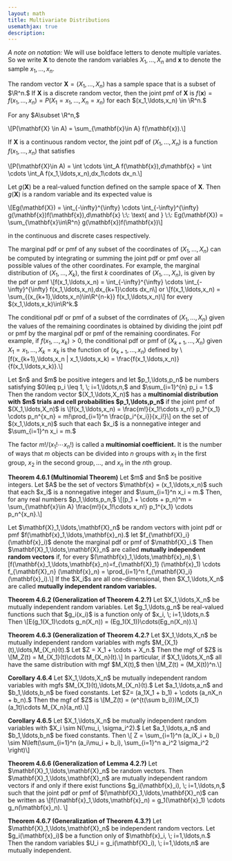 ```yaml
---
layout: math
title: Multivariate Distributions
usemathjax: true
description:
---
```


*A note on notation:* We will use boldface letters to denote multiple variates. So we write $\mathbf{X}$ to denote the random variables $X_1,\ldots,X_n$ and $\mathbf{x}$ to denote the sample $x_1,\ldots,x_n.$ 

The random vector $\mathbf{X}=(X_1,\ldots,X_n)$ has a sample space that is a subset of $\R^n.$ If $\mathbf{X}$ is a discrete random vector, then the joint pmf of $\mathbf{X}$ is $f(\mathbf{x})=f(x_1,\ldots,x_n) = P(X_1=x_1,\ldots,X_n=x_n)$ for each $(x_1,\ldots,x_n) \in \R^n.$

For any $A\subset \R^n,$

\\[P(\mathbf{X} \in A) = \sum_{\mathbf{x}\in A} f(\mathbf{x}).\\]

If $\mathbf{X}$ is a continuous random vector, the joint pdf of $(X_1,\ldots,X_n)$ is a function $f(x_1,\ldots,x_n)$ that satisfies

\\[P(\mathbf{X}\in A) = \int \cdots \int_A f(\mathbf{x})\,d\mathbf{x} = \int \cdots \int_A f(x_1,\ldots,x_n)\,dx_1\cdots dx_n.\\]

Let $g(\mathbf{X})$ be a real-valued function defined on the sample space of $\mathbf{X}$. Then $g(\mathbf{X})$ is a random variable and its expected value is 

\\[Eg(\mathbf{X}) = \int_{-\infty}^{\infty} \cdots \int_{-\infty}^{\infty} g(\mathbf{x})f(\mathbf{x})\,d\mathbf{x} \\:\\: \text{ and } \\:\\: Eg(\mathbf{X}) = \sum_{\mathbf{x}\in\R^n} g(\mathbf{x})f(\mathbf{x})\\]

in the continuous and discrete cases respectively. 

The marginal pdf or pmf of any subset of the coordinates of $(X_1,\ldots,X_n)$ can be computed by integrating or summing the joint pdf or pmf over all possible values of the other coordinates. For example, the marginal distribution of $(X_1,\ldots,X_k),$ the first $k$ coordinates of $(X_1,\ldots,X_n),$ is given by the pdf or pmf
\\[f(x_1,\ldots,x_n) = \int_{-\infty}^{\infty} \cdots \int_{-\infty}^{\infty} f(x_1,\ldots,x_n)\,dx_{k+1}\cdots dx_n\\]
or
\\[f(x_1,\ldots,x_n) = \sum_{(x_{k+1},\ldots,x_n)\in\R^{n-k}} f(x_1,\ldots,x_n)\\]
for every $(x_1,\ldots,x_k)\in\R^k.$

The conditional pdf or pmf of a subset of the corrdinates of $(X_1,\ldots,X_n)$ given the values of the remaining coordinates is obtained by dividing the joint pdf or pmf by the marginal pdf or pmf of the remaining coordinates. For example, if $f(x_1,\ldots,x_k)>0,$ the conditional pdf or pmf of $(X_{k+1},\ldots,X_n)$ given $X_1=x_1,\ldots,X_k=x_k$ is the function of $(x_{k+1},\ldots,x_n)$ defined by 
\\[f(x_{k+1},\ldots,x_n \| x_1,\ldots,x_k) = \frac{f(x_1,\ldots,x_n)}{f(x_1,\ldots,x_k)}.\\]

<p class="box def">
Let $n$ and $m$ be positive integers and let $p_1,\ldots,p_n$ be numbers satisfying $0\leq p_i \leq 1, \; i=1,\ldots,n,$ and $\sum_{i=1}^{n} p_i = 1.$ Then the random vector $(X_1,\ldots,X_n)$ has a <strong>multinomial distribution with $m$ trials and cell probabilities $p_1,\ldots,p_n$</strong> if the joint pmf of $(X_1,\ldots,X_n)$ is
\[f(x_1,\ldots,x_n) = \frac{m!}{x_1!\cdots x_n!} p_1^{x_1} \cdots p_n^{x_n} = m!\prod_{i=1}^n \frac{p_i^{x_i}}{x_i!}\]
on the set of $(x_1,\ldots,x_n)$ such that each $x_i$ is a nonnegative integer and $\sum_{i=1}^n x_i = m.$
</p>

The factor $m!/(x_1!\cdots x_n!)$ is called a **multinomial coefficient.** It is the number of ways that $m$ objects can be divided into $n$ groups with $x_1$ in the first group, $x_2$ in the second group$,\ldots,$ and $x_n$ in the $n$th group.

<p class="box theorem">
<strong>Theorem 4.6.1 (Multinomial Theorem)</strong>
Let $m$ and $n$ be positive integers. Let $A$ be the set of vectors $\mathbf{x} = (x_1,\ldots,x_n)$ such that each $x_i$ is a nonnegative integer and $\sum_{i=1}^n x_i = m.$ Then, for any real numbers $p_1,\ldots,p_n,$
\[(p_1 + \cdots + p_n)^m = \sum_{\mathbf{x}\in A} \frac{m!}{x_1!\cdots x_n!} p_1^{x_1} \cdots p_n^{x_n}.\]
</p>

<p class="box def">
Let $\mathbf{X}_1,\ldots,\mathbf{X}_n$ be random vectors with joint pdf or pmf $f(\mathbf{x}_1,\ldots,\mathbf{x}_n).$ let $f_{\mathbf{X}_i} (\mathbf{x}_i)$ denote the marginal pdf or pmf of $\mathbf{X}_i.$ Then $\mathbf{X}_1,\ldots,\mathbf{X}_n$ are called <strong>mutually independent random vectors</strong> if, for every $(\mathbf{x}_1,\ldots,\mathbf{x}_n),$
\[f(\mathbf{x}_1,\ldots,\mathbf{x}_n)=f_{\mathbf{X}_1} (\mathbf{x}_1) \cdots f_{\mathbf{X}_n} (\mathbf{x}_n) = \prod_{i=1}^n f_{\mathbf{X}_i} (\mathbf{x}_i).\]
If the $X_i$s are all one-dimensional, then $X_1,\ldots,X_n$ are called <strong>mutually independent random variables.</strong>
</p>

<p class="box theorem">
<strong>Theorem 4.6.2 (Generalization of Theorem 4.2.?)</strong>
Let $X_1,\ldots,X_n$ be mutually independent random variables. Let $g_1,\ldots,g_n$ be real-valued functions such that $g_i(x_i)$ is a function only of $x_i, \; i=1,\ldots,n.$ Then 
\[E(g_1(X_1)\cdots g_n(X_n)) = (Eg_1(X_1))\cdots(Eg_n(X_n)).\]
</p>

<p class="box theorem">
<strong>Theorem 4.6.3 (Generalization of Theorem 4.2.?</strong>
Let $X_1,\ldots,X_n$ be mutually independent random variables with mgfs $M_{X_1}(t),\ldots,M_{X_n}(t).$ Let $Z = X_1 + \cdots + X_n.$ Then the mgf of $Z$ is 
\[M_Z(t) = M_{X_1}(t)\cdots M_{X_n}(t).\]
In particular, if $X_1,\ldots,X_n$ all have the same distribution with mgf $M_X(t),$ then 
\[M_Z(t) = (M_X(t))^n.\]
</p>

<p class="box theorem">
<strong>Corollary 4.6.4</strong>
Let $X_1,\ldots,X_n$ be mutually independent random variables with mgfs $M_{X_1}(t),\ldots,M_{X_n}(t).$ Let $a_1,\ldots,a_n$ and $b_1,\ldots,b_n$ be fixed constants. Let $Z= (a_1X_1 + b_1) + \cdots (a_nX_n + b_n).$ Then the mgf of $Z$ is 
\[M_Z(t) = (e^{t(\sum b_i)})M_{X_1}(a_1t)\cdots M_{X_n}(a_nt).\]
</p>

<p class="box theorem">
<strong>Corollary 4.6.5</strong>
Let $X_1,\ldots,X_n$ be mutually independent random variables with $X_i \sim N(\mu_i, \sigma_i^2).$ Let $a_1,\ldots,a_n$ and $b_1,\ldots,b_n$ be fixed constants. Then 
\[ Z = \sum_{i=1}^n (a_iX_i + b_i) \sim N\left(\sum_{i=1}^n (a_i\mu_i + b_i), \sum_{i=1}^n a_i^2 \sigma_i^2 \right)\]
</p>

<p class="box theorem">
<strong>Theorem 4.6.6 (Generalization of Lemma 4.2.?)</strong>
Let $\mathbf{X}_1,\ldots,\mathbf{X}_n$ be random vectors. Then $\mathbf{X}_1,\ldots,\mathbf{X}_n$ are mutually independent random vectors if and only if there exist functions $g_i(\mathbf{x}_i), \; i=1,\ldots,n,$ such that the joint pdf or pmf of $(\mathbf{X}_1,\ldots,\mathbf{X}_n)$ can be written as
\[f(\mathbf{x}_1,\ldots,\mathbf{x}_n) = g_1(\mathbf{x}_1) \cdots g_n(\mathbf{x}_n). \]
</p>

<p class="box theorem">
<strong>Theorem 4.6.7 (Generalization of Theorem 4.3.?)</strong>
Let $\mathbf{X}_1,\ldots,\mathbf{X}_n$ be independent random vectors. Let $g_i(\mathbf{x}_i)$ be a function only of $\mathbf{x}_i, \; i=1,\ldots,n.$ Then the random variables $U_i = g_i(\mathbf{X}_i), \; i=1,\ldots,n$ are mutually independent.
</p>